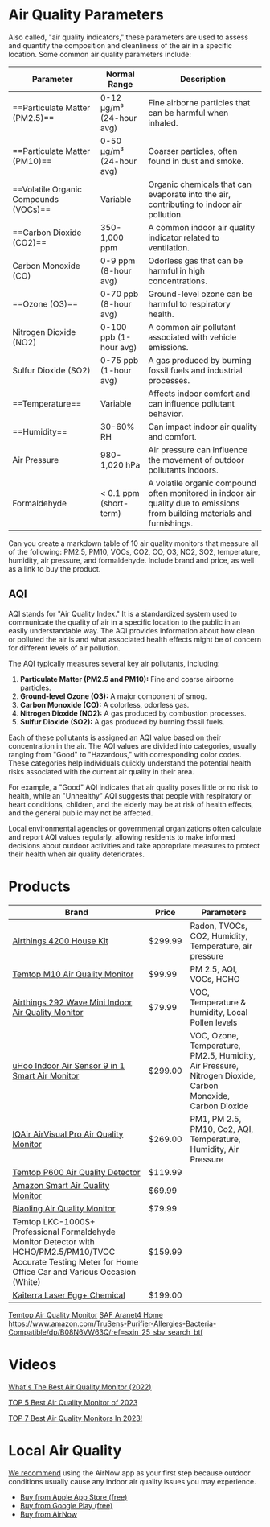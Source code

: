 

# Air Quality Parameters

Also called, "air quality indicators," these parameters are used to assess and quantify the composition and cleanliness of the air in a specific location. Some common air quality parameters include:

| Parameter                         | Normal Range             | Description                                                                                                                 |
|-----------------------------------|--------------------------|-----------------------------------------------------------------------------------------------------------------------------|
| ==Particulate Matter (PM2.5)==        | 0-12 µg/m³ (24-hour avg) | Fine airborne particles that can be harmful when inhaled.                                                                   |
| ==Particulate Matter (PM10)==         | 0-50 µg/m³ (24-hour avg) | Coarser particles, often found in dust and smoke.                                                                           |
| ==Volatile Organic Compounds (VOCs)== | Variable                 | Organic chemicals that can evaporate into the air, contributing to indoor air pollution.                                    |
| ==Carbon Dioxide (CO2)==              | 350-1,000 ppm            | A common indoor air quality indicator related to ventilation.                                                               |
| Carbon Monoxide (CO)              | 0-9 ppm (8-hour avg)     | Odorless gas that can be harmful in high concentrations.                                                                    |
| ==Ozone (O3)==                        | 0-70 ppb (8-hour avg)    | Ground-level ozone can be harmful to respiratory health.                                                                    |
| Nitrogen Dioxide (NO2)            | 0-100 ppb (1-hour avg)   | A common air pollutant associated with vehicle emissions.                                                                   |
| Sulfur Dioxide (SO2)              | 0-75 ppb (1-hour avg)    | A gas produced by burning fossil fuels and industrial processes.                                                            |
| ==Temperature==                       | Variable                 | Affects indoor comfort and can influence pollutant behavior.                                                                |
| ==Humidity==                          | 30-60% RH                | Can impact indoor air quality and comfort.                                                                                  |
| Air Pressure                      | 980-1,020 hPa            | Air pressure can influence the movement of outdoor pollutants indoors.                                                      |
| Formaldehyde                      | < 0.1 ppm (short-term)   | A volatile organic compound often monitored in indoor air quality due to emissions from building materials and furnishings. |


Can you create a markdown table of 10 air quality monitors that measure all of the following: PM2.5, PM10, VOCs, CO2, CO, O3, NO2, SO2, temperature, humidity, air pressure, and formaldehyde. Include brand and price, as well as a link to buy the product.

## AQI

AQI stands for "Air Quality Index." It is a standardized system used to communicate the quality of air in a specific location to the public in an easily understandable way. The AQI provides information about how clean or polluted the air is and what associated health effects might be of concern for different levels of air pollution.

The AQI typically measures several key air pollutants, including:

1. **Particulate Matter (PM2.5 and PM10):** Fine and coarse airborne particles.
2. **Ground-level Ozone (O3):** A major component of smog.
3. **Carbon Monoxide (CO):** A colorless, odorless gas.
4. **Nitrogen Dioxide (NO2):** A gas produced by combustion processes.
5. **Sulfur Dioxide (SO2):** A gas produced by burning fossil fuels.

Each of these pollutants is assigned an AQI value based on their concentration in the air. The AQI values are divided into categories, usually ranging from "Good" to "Hazardous," with corresponding color codes. These categories help individuals quickly understand the potential health risks associated with the current air quality in their area.

For example, a "Good" AQI indicates that air quality poses little or no risk to health, while an "Unhealthy" AQI suggests that people with respiratory or heart conditions, children, and the elderly may be at risk of health effects, and the general public may not be affected.

Local environmental agencies or governmental organizations often calculate and report AQI values regularly, allowing residents to make informed decisions about outdoor activities and take appropriate measures to protect their health when air quality deteriorates.

# Products

| Brand                                                                                                                                                          | Price   | Parameters                                             |
| -------------------------------------------------------------------------------------------------------------------------------------------------------------- | ------- | ------------------------------------------------------ |
| [Airthings 4200 House Kit](https://www.amazon.com/Airthings-Indoor-Quality-Monitoring-Multi-Room/dp/B0876D7J69/ref=asc_df_B0876D7J69)                          | $299.99 | Radon, TVOCs, CO2, Humidity, Temperature, air pressure |
| [Temtop M10 Air Quality Monitor](https://www.amazon.com/Temtop-M10-Professional-Electrochemical-Rechargeable/dp/B07DHXQXGK/ref=asc_df_B07DHXQXGK)              | $99.99  | PM 2.5, AQI, VOCs, HCHO                                |
| [Airthings 292 Wave Mini Indoor Air Quality Monitor](https://www.amazon.com/Airthings-Wave-Indoor-Quality-Monitor/dp/B07S1Y7559/ref=asc_df_B07S1Y7559)         | $79.99  | VOC, Temperature & humidity, Local Pollen levels       |
| [uHoo Indoor Air Sensor 9 in 1 Smart Air Monitor](https://www.homedepot.com/p/uHoo-Indoor-Air-Sensor-9-in-1-Smart-Air-Monitor-UHOO-IAS1-M-C-US/311656928)      | $299.00 | VOC, Ozone, Temperature, PM2.5, Humidity, Air Pressure, Nitrogen Dioxide, Carbon Monoxide, Carbon Dioxide |
| [IQAir AirVisual Pro Air Quality Monitor](https://www.iqair.com/us/air-quality-monitors)                                                                       | $269.00 | PM1, PM 2.5, PM10, Co2, AQI, Temperature, Humidity, Air Pressure        |
| [Temtop P600 Air Quality Detector](https://www.amazon.com/Temtop-Particle-Detector-Professional-Accurate/dp/B0787Z5DK9/ref=asc_df_B0787Z5DK9)                  | $119.99 |                                                        |
| [Amazon Smart Air Quality Monitor](https://www.amazon.com/Introducing-Amazon-Smart-Quality-Monitor/dp/B08W8KS8D3/ref=sr_1_1)                                   | $69.99 |                                                        |
| [Biaoling Air Quality Monitor](https://www.amazon.com/BIAOLING-Accurate-Formaldehyde-Multifunctional-Recording/dp/B08398C5SL/ref=sr_1_3)                       | $79.99  |                                                        |
| Temtop LKC-1000S+ Professional Formaldehyde Monitor Detector with HCHO/PM2.5/PM10/TVOC Accurate Testing Meter for Home Office Car and Various Occasion (White) | $159.99 |                                                        |
| [Kaiterra Laser Egg+ Chemical](https://www.amazon.com/Monitor-Pollution-Monitoring-Temperature-Compatible/dp/B077JWYJTV/ref=asc_df_B077JWYJTV)                 | $199.00 |                                                        |

[Temtop Air Quality Monitor](https://www.amazon.com/Temtop-Thermometer-Accurate-Temperature-Humidity/dp/B0BQW2BX6W/ref=sr_1_1_sspa)
[SAF Aranet4 Home](https://www.amazon.com/dp/B07YY7BH2W?tag=pedalforward-20&geniuslink=true)
https://www.amazon.com/TruSens-Purifier-Allergies-Bacteria-Compatible/dp/B08N6VW63Q/ref=sxin_25_sbv_search_btf
# Videos

[What's The Best Air Quality Monitor (2022)](https://www.youtube.com/watch?v=YH0NvKZrSUE&t=176s)

[TOP 5 Best Air Quality Monitor of 2023](https://www.youtube.com/watch?v=7Ml1n60MFkA)

[TOP 7 Best Air Quality Monitors In 2023!](https://www.youtube.com/watch?v=e-D3ljem7MY)



# Local Air Quality

[We recommend](https://www.nytimes.com/wirecutter/reviews/best-home-air-quality-monitor/) using the AirNow app as your first step because outdoor conditions usually cause any indoor air quality issues you may experience.

- [Buy from Apple App Store (free)](https://www.nytimes.com/wirecutter/out/link/47425/175529/4/136776?merchant=Apple%20App%20Store)
- [Buy from Google Play (free)](https://www.nytimes.com/wirecutter/out/link/47425/175530/4/136776?merchant=Google%20Play)
- [Buy from AirNow](https://www.nytimes.com/wirecutter/out/link/47425/175531/4/136776?merchant=AirNow)
